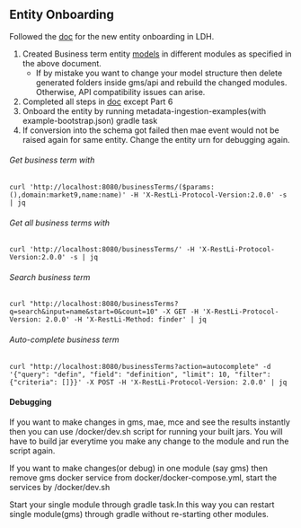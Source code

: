 ## Entity Onboarding

Followed the [doc](../how/entity-onboarding.md) for the new entity onboarding in LDH.

1. Created Business term entity [models](../rfc/active/business_glossary/README.md) in different modules as specified in the above document.
    - If by mistake you want to change your model structure then delete generated folders inside gms/api and
      rebuild the changed modules. Otherwise, API compatibility issues can arise.
3. Completed all steps in [doc](../how/entity-onboarding.md) except Part 6
2. Onboard the entity by running metadata-ingestion-examples(with example-bootstrap.json) gradle task
3. If conversion into the schema got failed then mae event would not be raised again for same entity. Change the entity urn for debugging again.


###### Get business term with 
```
curl 'http://localhost:8080/businessTerms/($params:(),domain:market9,name:name)' -H 'X-RestLi-Protocol-Version:2.0.0' -s | jq
```
###### Get all business terms with
```
curl 'http://localhost:8080/businessTerms/' -H 'X-RestLi-Protocol-Version:2.0.0' -s | jq
```
###### Search business term
```
curl "http://localhost:8080/businessTerms?q=search&input=name&start=0&count=10" -X GET -H 'X-RestLi-Protocol-Version: 2.0.0' -H 'X-RestLi-Method: finder' | jq
```
###### Auto-complete business term
```
curl "http://localhost:8080/businessTerms?action=autocomplete" -d '{"query": "defin", "field": "definition", "limit": 10, "filter": {"criteria": []}}' -X POST -H 'X-RestLi-Protocol-Version: 2.0.0' | jq
```

#### Debugging
If you want to make changes in gms, mae, mce and see the results instantly then you can use /docker/dev.sh script for running your built jars.
You will have to build jar everytime you make any change to the module and run the script again.

If you want to make changes(or debug) in one module (say gms) then remove gms docker service from docker/docker-compose.yml,
start the services by /docker/dev.sh

Start your single module through gradle task.In this way you can restart single module(gms) through gradle without re-starting other modules. 
  